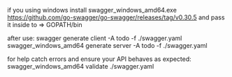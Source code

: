 if you using windows install swagger_windows_amd64.exe
https://github.com/go-swagger/go-swagger/releases/tag/v0.30.5 and pass it inside to => GOPATH/bin

after use:
 swagger generate client -A todo -f ./swagger.yaml
 swagger_windows_amd64 generate server -A todo -f ./swagger.yaml


for help catch errors and ensure your API behaves as expected:
swagger_windows_amd64 validate ./swagger.yaml 